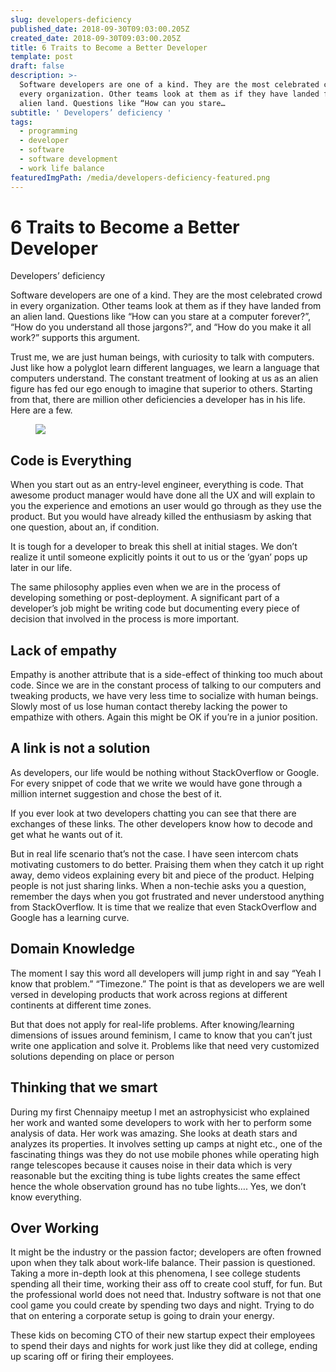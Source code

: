 ```yaml
---
slug: developers-deficiency
published_date: 2018-09-30T09:03:00.205Z
created_date: 2018-09-30T09:03:00.205Z
title: 6 Traits to Become a Better Developer
template: post
draft: false
description: >-
  Software developers are one of a kind. They are the most celebrated crowd in
  every organization. Other teams look at them as if they have landed from an
  alien land. Questions like “How can you stare…
subtitle: ' Developers’ deficiency '
tags:
  - programming
  - developer
  - software
  - software development
  - work life balance
featuredImgPath: /media/developers-deficiency-featured.png
---
```

# 6 Traits to Become a Better Developer

Developers’ deficiency

Software developers are one of a kind. They are the most celebrated crowd in every organization. Other teams look at them as if they have landed from an alien land. Questions like “How can you stare at a computer forever?”, “How do you understand all those jargons?”, and “How do you make it all work?” supports this argument.

Trust me, we are just human beings, with curiosity to talk with computers. Just like how a polyglot learn different languages, we learn a language that computers understand. The constant treatment of looking at us as an alien figure has fed our ego enough to imagine that superior to others. Starting from that, there are million other deficiencies a developer has in his life. Here are a few.

<figure>

![](/media/developers-deficiency-featured.png)

</figure>

## Code is Everything

When you start out as an entry-level engineer, everything is code. That awesome product manager would have done all the UX and will explain to you the experience and emotions an user would go through as they use the product. But you would have already killed the enthusiasm by asking that one question, about an, if condition.

It is tough for a developer to break this shell at initial stages. We don’t realize it until someone explicitly points it out to us or the ‘gyan’ pops up later in our life.

The same philosophy applies even when we are in the process of developing something or post-deployment. A significant part of a developer’s job might be writing code but documenting every piece of decision that involved in the process is more important.

## Lack of empathy

Empathy is another attribute that is a side-effect of thinking too much about code. Since we are in the constant process of talking to our computers and tweaking products, we have very less time to socialize with human beings. Slowly most of us lose human contact thereby lacking the power to empathize with others. Again this might be OK if you’re in a junior position.

## A link is not a solution

As developers, our life would be nothing without StackOverflow or Google. For every snippet of code that we write we would have gone through a million internet suggestion and chose the best of it.

If you ever look at two developers chatting you can see that there are exchanges of these links. The other developers know how to decode and get what he wants out of it.

But in real life scenario that’s not the case. I have seen intercom chats motivating customers to do better. Praising them when they catch it up right away, demo videos explaining every bit and piece of the product. Helping people is not just sharing links. When a non-techie asks you a question, remember the days when you got frustrated and never understood anything from StackOverflow. It is time that we realize that even StackOverflow and Google has a learning curve.

## Domain Knowledge

The moment I say this word all developers will jump right in and say “Yeah I know that problem.” “Timezone.” The point is that as developers we are well versed in developing products that work across regions at different continents at different time zones.

But that does not apply for real-life problems. After knowing/learning dimensions of issues around feminism, I came to know that you can’t just write one application and solve it. Problems like that need very customized solutions depending on place or person

## Thinking that we smart

During my first Chennaipy meetup I met an astrophysicist who explained her work and wanted some developers to work with her to perform some analysis of data. Her work was amazing. She looks at death stars and analyzes its properties. It involves setting up camps at night etc., one of the fascinating things was they do not use mobile phones while operating high range telescopes because it causes noise in their data which is very reasonable but the exciting thing is tube lights creates the same effect hence the whole observation ground has no tube lights…. Yes, we don’t know everything.

## Over Working

It might be the industry or the passion factor; developers are often frowned upon when they talk about work-life balance. Their passion is questioned. Taking a more in-depth look at this phenomena, I see college students spending all their time, working their ass off to create cool stuff, for fun. But the professional world does not need that. Industry software is not that one cool game you could create by spending two days and night. Trying to do that on entering a corporate setup is going to drain your energy.

These kids on becoming CTO of their new startup expect their employees to spend their days and nights for work just like they did at college, ending up scaring off or firing their employees.


